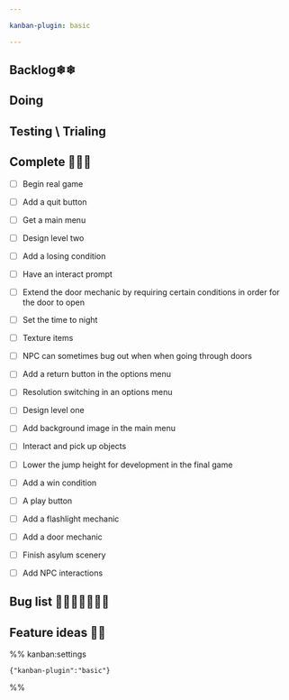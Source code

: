```yaml
---

kanban-plugin: basic

---
```


## Backlog❄❄



## Doing



## Testing \ Trialing



## Complete 🎈🎉✨

- [ ] Begin real game
- [ ] Add a quit button
- [ ] Get a main menu
- [ ] Design level two
- [ ] Add a losing condition
- [ ] Have an interact prompt
- [ ] Extend the door mechanic by requiring certain conditions in order for the door to open
- [ ] Set the time to night
- [ ] Texture items
- [ ] NPC can sometimes bug out when when going through doors
- [ ] Add a return button in the options menu
- [ ] Resolution switching in an options menu
- [ ] Design level one
- [ ] Add background image in the main menu
- [ ] Interact and pick up objects
- [ ] Lower the jump height for development in the final game
- [ ] Add a win condition
- [ ] A play button
- [ ] Add a flashlight mechanic
- [ ] Add a door mechanic
- [ ] Finish asylum scenery
- [ ] Add NPC interactions


## Bug list 🦋🐛🦟🐜🦗🐝🐞



## Feature ideas 🧐🧐





%% kanban:settings
```
{"kanban-plugin":"basic"}
```
%%